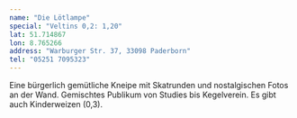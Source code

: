```yaml
---
name: "Die Lötlampe"
special: "Veltins 0,2: 1,20"
lat: 51.714867
lon: 8.765266
address: "Warburger Str. 37, 33098 Paderborn"
tel: "05251 7095323"
---
```

Eine bürgerlich gemütliche Kneipe mit Skatrunden und nostalgischen Fotos an der Wand. Gemischtes Publikum von Studies bis Kegelverein. Es gibt auch Kinderweizen (0,3).
